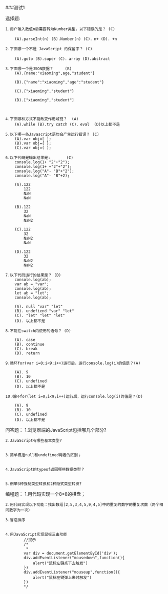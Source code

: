 ﻿###测试1

选择题:		

	1.用户输入数值n后需要转为Number类型，以下错误的是？ (C)			
		
		(A).parseInt(n) (B).Number(n) (C)．n+ (D). +n
		
	2.下面哪一个不是 JavaScript 的保留字？ (C)
		
		(A).goto (B).super (C)．array (D).abstract 
		
	3.下面哪一个是JSON数据？ 	(B)
		(A).{name:"xiaoming",age,"student"}
		
		(B).{"name":"xiaoming","age":"student"}
		
		(C).{"xiaoming","student"}
		
		(D).["xiaoming","student"]
	
	
	
	4.下面哪种方式不能改变作用域链？  (A)
		(A).while (B).try catch (C)．eval  (D)以上都不是
	
	5.以下哪一条Javascript语句会产生运行错误？ (C)
		(A).var obj=[ ];
		(B).var obj={ };
		(C).var obj=( );
		
	6.以下代码是输出结果是: 		(C)				
		console.log(1+ "2"+"2"); 
		console.log(1+ +"2"+"2");  
		console.log("A"- "B"+"2"); 
		console.log("A"- "B"+2); 
		
		(A).122
			122
			NaN
			NaN
		
		(B).122
			32
			NaN
			NaN2
		
		(C).122
			32
			NaN2
			NaN
		
		(D).122
			32
			NaN2
			NaN2
	
	7.以下代码运行的结果是？ (D)
		console.log(ab);  
		var ab = "var";   
		console.log(ab);  
		let ab = "let";
		console.log(ab);
		
		(A). null "var" "let"
		(B). undefiend "var" "let"
		(C). "let" "let" "let"
		(D). 以上都不是
		
	8.不能在switch内使用的语句？ (D)
		
		(A). case
		(B). continue
		(C). break
		(D). return
	
	9.循环for(var i=0;i<9;i++)运行后，运行console.log(i)的值是？(A)

		(A). 9
		(B). 10
		(C). undefined
		(D). 以上都不是
	
	10.循环for(let i=0;i<9;i++)运行后，运行console.log(i)的值是？(D)
		
		(A). 9
		(B). 10
		(C). undefined
		(D). 以上都不是

问答题：
	1.浏览器端的JavaScript包括哪几个部分?		
	
	
	2.JavaScript有哪些基本类型?			
	
	
	3.简单概括null和undefined两者的区别；		
	
	
	4.JavaScript的typeof返回哪些数据类型？		
	
	
	5.例举3种强制类型转换和2种隐式类型转换?		
	
	
	
	
编程题：
	1.用代码实现一个8*8的棋盘；

	2.用代码实现以下功能：找出数组[2,5,3,4,5,9,4,5]中的重复的数字的重复次数（两个相同数字为一次）
	
	3.冒泡排序
	
	
	4.用JavaScript实现鼠标三击功能
			//提示
			/* 
			 * 
			var div = document.getElementById('div');
			div.addEventListener("mousedown",function(){
				alert("鼠标左键点下去触发")
			})
			div.addEventListener("mouseup",function(){ 
				alert("鼠标左键弹上来时触发")
			})
			*/
